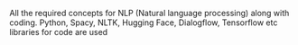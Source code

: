 All the required concepts for NLP (Natural language processing) along with coding.
Python, Spacy, NLTK, Hugging Face, Dialogflow, Tensorflow etc libraries for code are used
